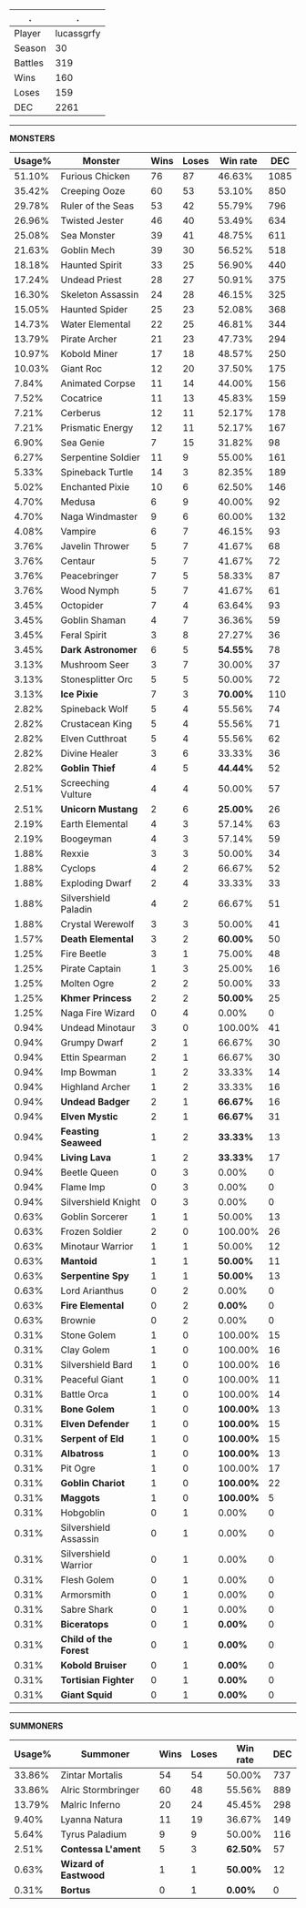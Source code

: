 .|.
|-|-
Player|lucassgrfy
Season|30
Battles|319
Wins|160
Loses|159
DEC|2261

---
**MONSTERS**

Usage%|Monster|Wins|Loses|Win rate|DEC|
-|-|-|-|-|-|
51.10%|Furious Chicken|76|87|46.63%|1085|
35.42%|Creeping Ooze|60|53|53.10%|850|
29.78%|Ruler of the Seas|53|42|55.79%|796|
26.96%|Twisted Jester|46|40|53.49%|634|
25.08%|Sea Monster|39|41|48.75%|611|
21.63%|Goblin Mech|39|30|56.52%|518|
18.18%|Haunted Spirit|33|25|56.90%|440|
17.24%|Undead Priest|28|27|50.91%|375|
16.30%|Skeleton Assassin|24|28|46.15%|325|
15.05%|Haunted Spider|25|23|52.08%|368|
14.73%|Water Elemental|22|25|46.81%|344|
13.79%|Pirate Archer|21|23|47.73%|294|
10.97%|Kobold Miner|17|18|48.57%|250|
10.03%|Giant Roc|12|20|37.50%|175|
7.84%|Animated Corpse|11|14|44.00%|156|
7.52%|Cocatrice|11|13|45.83%|159|
7.21%|Cerberus|12|11|52.17%|178|
7.21%|Prismatic Energy|12|11|52.17%|167|
6.90%|Sea Genie|7|15|31.82%|98|
6.27%|Serpentine Soldier|11|9|55.00%|161|
5.33%|Spineback Turtle|14|3|82.35%|189|
5.02%|Enchanted Pixie|10|6|62.50%|146|
4.70%|Medusa|6|9|40.00%|92|
4.70%|Naga Windmaster|9|6|60.00%|132|
4.08%|Vampire|6|7|46.15%|93|
3.76%|Javelin Thrower|5|7|41.67%|68|
3.76%|Centaur|5|7|41.67%|72|
3.76%|Peacebringer|7|5|58.33%|87|
3.76%|Wood Nymph|5|7|41.67%|61|
3.45%|Octopider|7|4|63.64%|93|
3.45%|Goblin Shaman|4|7|36.36%|59|
3.45%|Feral Spirit|3|8|27.27%|36|
3.45%|**Dark Astronomer**|6|5|**54.55%**|78|
3.13%|Mushroom Seer|3|7|30.00%|37|
3.13%|Stonesplitter Orc|5|5|50.00%|72|
3.13%|**Ice Pixie**|7|3|**70.00%**|110|
2.82%|Spineback Wolf|5|4|55.56%|74|
2.82%|Crustacean King|5|4|55.56%|71|
2.82%|Elven Cutthroat|5|4|55.56%|62|
2.82%|Divine Healer|3|6|33.33%|36|
2.82%|**Goblin Thief**|4|5|**44.44%**|52|
2.51%|Screeching Vulture|4|4|50.00%|57|
2.51%|**Unicorn Mustang**|2|6|**25.00%**|26|
2.19%|Earth Elemental|4|3|57.14%|63|
2.19%|Boogeyman|4|3|57.14%|59|
1.88%|Rexxie|3|3|50.00%|34|
1.88%|Cyclops|4|2|66.67%|52|
1.88%|Exploding Dwarf|2|4|33.33%|33|
1.88%|Silvershield Paladin|4|2|66.67%|51|
1.88%|Crystal Werewolf|3|3|50.00%|41|
1.57%|**Death Elemental**|3|2|**60.00%**|50|
1.25%|Fire Beetle|3|1|75.00%|48|
1.25%|Pirate Captain|1|3|25.00%|16|
1.25%|Molten Ogre|2|2|50.00%|33|
1.25%|**Khmer Princess**|2|2|**50.00%**|25|
1.25%|Naga Fire Wizard|0|4|0.00%|0|
0.94%|Undead Minotaur|3|0|100.00%|41|
0.94%|Grumpy Dwarf|2|1|66.67%|30|
0.94%|Ettin Spearman|2|1|66.67%|30|
0.94%|Imp Bowman|1|2|33.33%|14|
0.94%|Highland Archer|1|2|33.33%|16|
0.94%|**Undead Badger**|2|1|**66.67%**|16|
0.94%|**Elven Mystic**|2|1|**66.67%**|31|
0.94%|**Feasting Seaweed**|1|2|**33.33%**|13|
0.94%|**Living Lava**|1|2|**33.33%**|17|
0.94%|Beetle Queen|0|3|0.00%|0|
0.94%|Flame Imp|0|3|0.00%|0|
0.94%|Silvershield Knight|0|3|0.00%|0|
0.63%|Goblin Sorcerer|1|1|50.00%|13|
0.63%|Frozen Soldier|2|0|100.00%|26|
0.63%|Minotaur Warrior|1|1|50.00%|12|
0.63%|**Mantoid**|1|1|**50.00%**|11|
0.63%|**Serpentine Spy**|1|1|**50.00%**|13|
0.63%|Lord Arianthus|0|2|0.00%|0|
0.63%|**Fire Elemental**|0|2|**0.00%**|0|
0.63%|Brownie|0|2|0.00%|0|
0.31%|Stone Golem|1|0|100.00%|15|
0.31%|Clay Golem|1|0|100.00%|16|
0.31%|Silvershield Bard|1|0|100.00%|16|
0.31%|Peaceful Giant|1|0|100.00%|11|
0.31%|Battle Orca|1|0|100.00%|14|
0.31%|**Bone Golem**|1|0|**100.00%**|13|
0.31%|**Elven Defender**|1|0|**100.00%**|15|
0.31%|**Serpent of Eld**|1|0|**100.00%**|15|
0.31%|**Albatross**|1|0|**100.00%**|13|
0.31%|Pit Ogre|1|0|100.00%|17|
0.31%|**Goblin Chariot**|1|0|**100.00%**|22|
0.31%|**Maggots**|1|0|**100.00%**|5|
0.31%|Hobgoblin|0|1|0.00%|0|
0.31%|Silvershield Assassin|0|1|0.00%|0|
0.31%|Silvershield Warrior|0|1|0.00%|0|
0.31%|Flesh Golem|0|1|0.00%|0|
0.31%|Armorsmith|0|1|0.00%|0|
0.31%|Sabre Shark|0|1|0.00%|0|
0.31%|**Biceratops**|0|1|**0.00%**|0|
0.31%|**Child of the Forest**|0|1|**0.00%**|0|
0.31%|**Kobold Bruiser**|0|1|**0.00%**|0|
0.31%|**Tortisian Fighter**|0|1|**0.00%**|0|
0.31%|**Giant Squid**|0|1|**0.00%**|0|

---
**SUMMONERS**

Usage%|Summoner|Wins|Loses|Win rate|DEC|
-|-|-|-|-|-|
33.86%|Zintar Mortalis|54|54|50.00%|737|
33.86%|Alric Stormbringer|60|48|55.56%|889|
13.79%|Malric Inferno|20|24|45.45%|298|
9.40%|Lyanna Natura|11|19|36.67%|149|
5.64%|Tyrus Paladium|9|9|50.00%|116|
2.51%|**Contessa L'ament**|5|3|**62.50%**|57|
0.63%|**Wizard of Eastwood**|1|1|**50.00%**|12|
0.31%|**Bortus**|0|1|**0.00%**|0|
